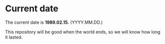 # Current date

The current date is **1989.02.15.** (YYYY.MM.DD.)

This repository will be good when the world ends, so we will know how long it lasted.